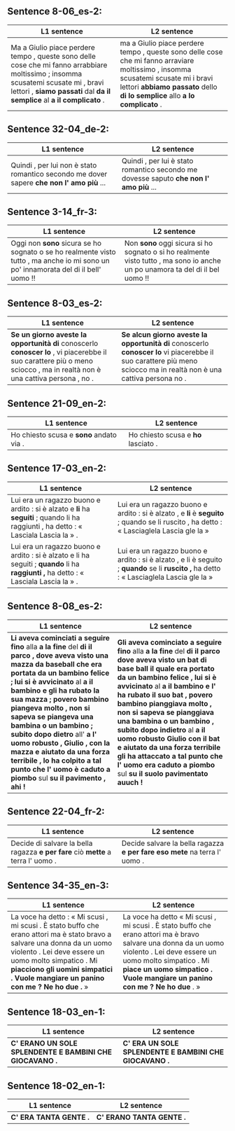 ## Sentence 8-06_es-2:
L1 sentence | L2 sentence
--- | ---
Ma a Giulio piace perdere tempo , queste sono delle cose che mi fanno arrabbiare moltissimo ; insomma scusatemi scusate mi , bravi lettori , **siamo** **passati** dal **da** **il** **semplice** al **a** **il** **complicato** . | ma a Giulio piace perdere tempo , queste sono delle cose che mi fanno arraviare moltissimo , insomma scusatemi scusate mi i bravi lettori **abbiamo** **passato** dello **di** **lo** **semplice** allo **a** **lo** **complicato** .


## Sentence 32-04_de-2:
L1 sentence | L2 sentence
--- | ---
Quindi , per lui non è stato romantico secondo me dover sapere **che** **non** **l'** **amo** **più** ... | Quindi , per lui è stato romantico secondo me dovesse saputo **che** **non** **l'** **amo** **più** ...


## Sentence 3-14_fr-3:
L1 sentence | L2 sentence
--- | ---
Oggi non **sono** sicura se ho sognato o se ho realmente visto tutto , ma anche io mi sono un po' innamorata del di il bell' uomo !! | Non **sono** oggi sicura si ho sognato o si ho realmente visto tutto , ma sono io anche un po unamora ta del di il bel uomo !!


## Sentence 8-03_es-2:
L1 sentence | L2 sentence
--- | ---
**Se** **un** **giorno** **aveste** **la** **opportunità** **di** conoscerlo **conoscer** **lo** , vi piacerebbe il suo carattere più o meno sciocco , ma in realtà non è una cattiva persona , no . | **Se** **alcun** **giorno** **aveste** **la** **opportunità** **di** conoscerlo **conoscer** **lo** vi piacerebbe il suo carattere più meno sciocco ma in realtà non è una cattiva persona no .


## Sentence 21-09_en-2:
L1 sentence | L2 sentence
--- | ---
Ho chiesto scusa e **sono** andato via . | Ho chiesto scusa e **ho** lasciato .


## Sentence 17-03_en-2:
L1 sentence | L2 sentence
--- | ---
Lui era un ragazzo buono e ardito : si è alzato e **li** ha **seguiti** ; quando li ha raggiunti , ha detto : « Lasciala Lascia la » . | Lui era un ragazzo buono e ardito : si è alzato , e **li** è **seguito** ; quando se li ruscito , ha detto : « Lasciaglela Lascia gle la »
Lui era un ragazzo buono e ardito : si è alzato e li ha seguiti ; **quando** li ha **raggiunti** **,** ha detto : « Lasciala Lascia la » . | Lui era un ragazzo buono e ardito : si è alzato , e li è seguito ; **quando** se li **ruscito** **,** ha detto : « Lasciaglela Lascia gle la »


## Sentence 8-08_es-2:
L1 sentence | L2 sentence
--- | ---
**Li** **aveva** **cominciati** **a** **seguire** **fino** alla **a** **la** **fine** del **di** **il** **parco** **,** **dove** **aveva** **visto** **una** **mazza** **da** **baseball** **che** **era** **portata** **da** **un** **bambino** **felice** **;** **lui** **si** **è** **avvicinato** al **a** **il** **bambino** **e** **gli** **ha** **rubato** **la** **sua** **mazza** **;** **povero** **bambino** **piangeva** **molto** **,** **non** **si** **sapeva** **se** **piangeva** **una** **bambina** **o** **un** **bambino** **;** **subito** **dopo** **dietro** all' **a** **l'** **uomo** **robusto** **,** **Giulio** **,** **con** **la** **mazza** **e** **aiutato** **da** **una** **forza** **terribile** **,** **lo** **ha** **colpito** **a** **tal** **punto** **che** **l'** **uomo** **è** **caduto** **a** **piombo** sul **su** **il** **pavimento** **,** **ahi** **!** | **Gli** **aveva** **cominciato** **a** **seguire** **fino** alla **a** **la** **fine** del **di** **il** **parco** **dove** **aveva** **visto** **un** **bat** **di** **base** **ball** **il** **quale** **era** **portato** **da** **un** **bambino** **felice** **,** **lui** **si** **è** **avvicinato** al **a** **il** **bambino** **e** **l'** **ha** **rubato** **il** **suo** **bat** **,** **povero** **bambino** **pianggiava** **molto** **,** **non** **si** **sapeva** **se** **pianggiava** **una** **bambina** **o** **un** **bambino** **,** **subito** **dopo** **indietro** al **a** **il** **uomo** **robusto** **Giulio** **con** **il** **bat** **e** **aiutato** **da** **una** **forza** **terribile** **gli** **ha** **attaccato** **a** **tal** **punto** **che** **l'** **uomo** **era** **caduto** **a** **piombo** sul **su** **il** **suolo** **pavimentato** **auuch** **!**


## Sentence 22-04_fr-2:
L1 sentence | L2 sentence
--- | ---
Decide di salvare la bella ragazza **e** **per** **fare** ciò **mette** a terra l' uomo . | Decide salvare la bella ragazza **e** **per** **fare** **eso** **mete** na terra l' uomo .


## Sentence 34-35_en-3:
L1 sentence | L2 sentence
--- | ---
La voce ha detto : « Mi scusi , mi scusi . È stato buffo che erano attori ma è stato bravo a salvare una donna da un uomo violento . Lei deve essere un uomo molto simpatico . Mi **piacciono** **gli** **uomini** **simpatici** **.** **Vuole** **mangiare** **un** **panino** **con** **me** **?** **Ne** **ho** **due** **.** » | La voce ha detto « Mi scusi , mi scusi . È stato buffo che erano attori ma è bravo salvare una donna da un uomo violento . Lei deve essere un uomo molto simpatico . Mi **piace** **un** **uomo** **simpatico** **.** **Vuole** **mangiare** **un** **panino** **con** **me** **?** **Ne** **ho** **due** . »


## Sentence 18-03_en-1:
L1 sentence | L2 sentence
--- | ---
**C'** **ERANO** **UN** **SOLE** **SPLENDENTE** **E** **BAMBINI** **CHE** **GIOCAVANO** **.** | **C'** **ERA** **UN** **SOLE** **SPLENDENTE** **E** **BAMBINI** **CHE** **GIOCAVANO** **.**


## Sentence 18-02_en-1:
L1 sentence | L2 sentence
--- | ---
**C'** **ERA** **TANTA** **GENTE** **.** | **C'** **ERANO** **TANTA** **GENTE** **.**


